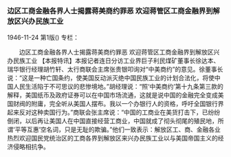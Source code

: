 ### 边区工商金融各界人士揭露蒋美商约罪恶  欢迎蒋管区工商金融界到解放区兴办民族工业

1946-11-24
第1版()
专栏：

　　边区工商金融各界人士揭露蒋美商约罪恶
    欢迎蒋管区工商金融界到解放区兴办民族工业
    【本报特讯】本报记者连日分访工业界巨子利民煤矿董事长徐达本、瑞华银行经理胡竹轩、太行商联会主席张贵银叩询对“中美商约”的意见。徐董事长说：“这是一种亡国条约，使美国反动派灭绝中国民族工业的计划合法化，将使中国人民生活陷于不可思议的悲惨境地。”胡经理说：“照‘中美商约’第十九条第三款的解释，美国纸币及政府证券可以在中国市场流通，这就是说中国的金融完全变成美国财阀的附庸，完全听从美国人摆布。我以一个办银行人的资格，呼吁全国银行界起来反对这种卖国行为。”商联会张主席说：“中国的工商业在美货打击下，已纷纷倒闭，以后再让美国人在中国直接经营工商业，中国就成了彻头彻尾的殖民地，所谓‘平等互惠’空名词，只是无耻的欺骗。”他们一致表示：解放区工、商、金融各业热烈欢迎国民党统治区的工商各界到解放区来兴办民族工业以与美国帝国主义的经济侵略相抗争。
